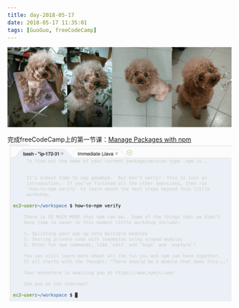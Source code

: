 ```yaml
---
title: day-2018-05-17
date: 2018-05-17 11:35:01
tags: [GuoGuo, freeCodeCamp]
---
```

![萌出血四联！昨天妈妈发过来的果果剪毛照片，镜头感很强嘛](https://raw.githubusercontent.com/veslam/blog/master/res/20180517_01_GuoGuo.png)

完成freeCodeCamp上的第一节课：[Manage Packages with npm](https://www.freecodecamp.org/challenges/manage-packages-with-npm)
![迷之感动](https://raw.githubusercontent.com/veslam/blog/master/res/20180517_02_Diary.png)